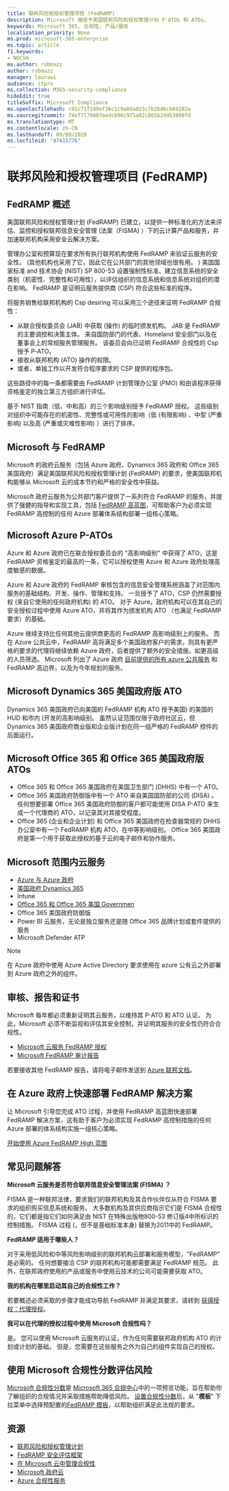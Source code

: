 ```yaml
---
title: 联邦风险和授权管理项目 (FedRAMP)
description: Microsoft 被授予美国联邦风险和授权管理计划 P-ATOs 和 ATOs。
keywords: Microsoft 365, 合规性, 产品/服务
localization_priority: None
ms.prod: microsoft-365-enterprise
ms.topic: article
f1.keywords:
- NOCSH
ms.author: robmazz
author: robmazz
manager: laurawi
audience: itpro
ms.collection: M365-security-compliance
hideEdit: true
titleSuffix: Microsoft Compliance
ms.openlocfilehash: c91c71f199ef36c1c9a0da023c7b26d6cb64282e
ms.sourcegitcommit: 74ef7179887eedc696c975a82c865b2d4b3808fd
ms.translationtype: MT
ms.contentlocale: zh-CN
ms.lasthandoff: 09/09/2020
ms.locfileid: "47415776"
---
```

# <a name="federal-risk-and-authorization-management-program-fedramp"></a>联邦风险和授权管理项目 (FedRAMP)

## <a name="fedramp-overview"></a>FedRAMP 概述

美国联邦风险和授权管理计划 (FedRAMP) 已建立，以提供一种标准化的方法来评估、监控和授权联邦信息安全管理 (法案（FISMA) ）下的云计算产品和服务，并加速联邦机构采用安全云解决方案。

管理办公室和预算现在要求所有执行联邦机构使用 FedRAMP 来验证云服务的安全性。  (其他机构也采用了它，因此它在公共部门的其他领域也很有用。 ) 美国国家标准 and 技术协会 (NIST) SP 800-53 设置强制性标准、建立信息系统的安全类别（机密性、完整性和可用性），以评估组织的信息系统和信息系统对组织的潜在影响。 FedRAMP 是证明云服务提供商 (CSP) 符合这些标准的程序。

将服务销售给联邦机构的 Csp desiring 可以采用三个途径来证明 FedRAMP 合规性：

- 从联合授权委员会 (JAB) 中获取 (操作) 的临时颁发机构。 JAB 是 FedRAMP 的主要调控和决策主体。 来自国防部门的代表、Homeland 安全部门以及在董事会上的常规服务管理服务。 该委员会向已证明 FedRAMP 合规性的 Csp 授予 P-ATO。
- 接收从联邦机构 (ATO) 操作的权限。
- 或者，单独工作以开发符合程序要求的 CSP 提供的程序包。

这些路径中的每一条都需要由 FedRAMP 计划管理办公室 (PMO) 和由该程序获得资格鉴定的独立第三方组织进行评估。

基于 NIST 指南（低、中和高）的三个影响级别授予 FedRAMP 授权。 这些级别对组织中可能存在的机密性、完整性或可用性的影响（低 (有限影响) 、中型 (严重影响) 以及高 (严重或灾难性影响) ）进行了排序。

## <a name="microsoft-and-fedramp"></a>Microsoft 与 FedRAMP

Microsoft 的政府云服务（包括 Azure 政府、Dynamics 365 政府和 Office 365 美国政府）满足美国联邦风险和授权管理计划 (FedRAMP) 的要求，使美国联邦机构能够从 Microsoft 云的成本节约和严格的安全性中获益。

Microsoft 政府云服务为公共部门客户提供了一系列符合 FedRAMP 的服务，并提供了强健的指导和实现工具，包括 [FedRAMP 高蓝图](https://aka.ms/fedrampblueprint)，可帮助客户为必须实现 FedRAMP 高控制的任何 Azure 部署体系结构部署一组核心策略。

## <a name="microsoft-azure-p-atos"></a>Microsoft Azure P-ATOs

Azure 和 Azure 政府已在联合授权委员会的 "高影响级别" 中获得了 ATO，这是 FedRAMP 资格鉴定的最高的一条，它可以授权使用 Azure 和 Azure 政府处理高度敏感的数据。

Azure 和 Azure 政府的 FedRAMP 审核包含的信息安全管理系统涵盖了对范围内服务的基础结构、开发、操作、管理和支持。 一旦授予了 ATO，CSP 仍然需要授权 (来自它使用的任何政府机构) 的 ATO。 对于 Azure，政府机构可以在其自己的安全授权过程中使用 Azure ATO，并将其作为颁发机构 ATO （也满足 FedRAMP 要求）的基础。

Azure 继续支持比任何其他云提供商更高的 FedRAMP 高影响级别上的服务。 而在 Azure 公共云中，FedRAMP 高将满足多个美国政府客户的需求，则具有更严格的要求的代理将继续依赖 Azure 政府，后者提供了额外的安全措施，如更高级的人员筛选。 Microsoft 列出了 Azure 政府 [目前提供的所有 azure 公共服务](https://docs.microsoft.com/azure/azure-government/compliance/azure-services-in-fedramp-auditscope#azure-public-services-by-audit-scope) 和 FedRAMP 高边界，以及为今年规划的服务。

## <a name="microsoft-dynamics-365-us-government-ato"></a>Microsoft Dynamics 365 美国政府版 ATO

Dynamics 365 美国政府已向美国的 FedRAMP 机构 ATO 授予美国) 的美国的 HUD 和市内 (开发的高影响级别。 虽然认证范围仅限于政府社区云，但 Dynamics 365 美国政府商业版和企业版计划在同一组严格的 FedRAMP 控件的后面运行。

## <a name="microsoft-office-365-and-office-365-us-government-atos"></a>Microsoft Office 365 和 Office 365 美国政府版 ATOs

- Office 365 和 Office 365 美国政府在美国卫生部门 (DHHS) 中有一个 ATO。
- Office 365 美国政府防御版中有一个 ATO 来自美国国防部的公司 (DISA) 。 任何想要部署 Office 365 美国政府防御的客户都可能使用 DISA P-ATO 来生成一个代理商的 ATO，以记录其对其接受程度。
- Office 365 (企业和企业计划) 和 Office 365 美国政府在检查器常规的 DHHS 办公室中有一个 FedRAMP 机构 ATO，在中等影响级别。 Office 365 美国政府是第一个用于获取此授权的基于云的电子邮件和协作服务。

## <a name="microsoft-in-scope-cloud-services"></a>Microsoft 范围内云服务

- [Azure 与 Azure 政府](https://go.microsoft.com/fwlink/p/?linkid=2095323)
- [美国政府 Dynamics 365](https://aka.ms/d365-compliance-list)
- Intune
- [Office 365 和 Office 365 美国 Governmen](https://go.microsoft.com/fwlink/p/?linkid=2077751)
- Office 365 美国政府防御版
- Power BI 云服务，无论是独立服务还是随 Office 365 品牌计划或套件提供的服务
- Microsoft Defender ATP

> [!NOTE]
> 在 Azure 政府中使用 Azure Active Directory 要求使用在 azure 公有云之外部署到 Azure 政府之外的组件。

## <a name="audits-reports-and-certificates"></a>审核、报告和证书

Microsoft 每年都必须重新证明其云服务，以维持其 P-ATO 和 ATO 认证。 为此，Microsoft 必须不断监视和评估其安全控制，并证明其服务的安全性仍符合合规性。

- [Microsoft 云服务 FedRAMP 授权</span>](https://marketplace.fedramp.gov/#/product/azure-government?sort=productName&productNameSearch=azure)
- [Microsoft FedRAMP 审计报告</span>](https://aka.ms/MicrosoftFedRAMPAuditDocuments)  

若要接收其他 FedRAMP 报告，请将电子邮件发送到 [Azure 联邦文档](mailto:AzFedDoc@microsoft.com)。

## <a name="quickly-deploy-your-fedramp-solutions-on-azure-government"></a>在 Azure 政府上快速部署 FedRAMP 解决方案

让 Microsoft 引导您完成 ATO 过程，并使用 FedRAMP 高蓝图快速部署 FedRAMP 解决方案，这有助于客户为必须实现 FedRAMP 高控制措施的任何 Azure 部署的体系结构实施一组核心策略。

[开始使用 Azure FedRAMP High 蓝图](https://aka.ms/fedrampblueprint)

## <a name="frequently-asked-questions"></a>常见问题解答

**Microsoft 云服务是否符合联邦信息安全管理法案 (FISMA) ？**

FISMA 是一种联邦法律，要求我们的联邦机构及其合作伙伴仅从符合 FISMA 要求的组织购买信息系统和服务。 大多数机构及其供应商指示它们是 FISMA 合规性的，它们都是指它们如何满足由 NIST 在特殊出版物800-53 修订版4中所标识的控制措施。 FISMA 过程 (，但不是基础标准本身) 替换为2011中的 FedRAMP。

**FedRAMP 适用于哪些人？**

对于采用低风险和中等风险影响级别的联邦机构云部署和服务模型，"FedRAMP" 是必需的。 任何想要接洽 CSP 的联邦机构可能都需要满足 FedRAMP 规范。 此外，在联邦政府使用的产品或服务中使用云技术的公司可能需要获取 ATO。

**我的机构在哪里启动其自己的合规性工作？**

若要概述必须采取的步骤才能成功导航 FedRAMP 并满足其要求，请转到 [获得授权：代理授权](https://www.fedramp.gov/agency-authorization/)。

**我可以在代理的授权过程中使用 Microsoft 合规性吗？**

是。 您可以使用 Microsoft 云服务的认证，作为任何需要联邦政府机构 ATO 的计划或计划的基础。 但是，您需要在这些服务之外为自己的组件实现自己的授权。

## <a name="use-microsoft-compliance-score-to-assess-your-risk"></a>使用 Microsoft 合规性分数评估风险

[Microsoft 合规性分数](compliance-score.md)是 [Microsoft 365 合规中心](microsoft-365-compliance-center.md)中的一项预览功能，旨在帮助你了解组织的合规情况并采取措施帮助降低风险。 [设置合规性分数](compliance-score-setup.md)后，从 "**模板**" 下拉菜单中选择预配置的[FedRAMP 模板](https://go.microsoft.com/fwlink/?linkid=2118102)，以帮助组织满足此法规的要求。

## <a name="resources"></a>资源

- [联邦风险和授权管理计划](https://www.fedramp.gov/)
- [FedRAMP 安全评估框架](https://www.fedramp.gov/assets/resources/documents/FedRAMP_Security_Assessment_Framework.pdf)
- [在 Microsoft 云中管理合规性](https://www.microsoft.com/trustcenter/common-controls-hub)
- [Microsoft 政府云](https://go.microsoft.com/fwlink/p/?linkid=2087246)
- [Azure 合规性服务](https://aka.ms/azurecompliance)
